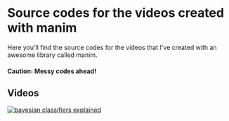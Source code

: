 # Source codes for the videos created with manim
Here you'll find the source codes for the videos that I've created with an awesome library called manim. 
#### Caution: Messy codes ahead! 

## Videos
[![bayesian classifiers explained](https://i.ytimg.com/vi/lFJbZ6LVxN8/mqdefault.jpg)](https://youtu.be/lFJbZ6LVxN8)
